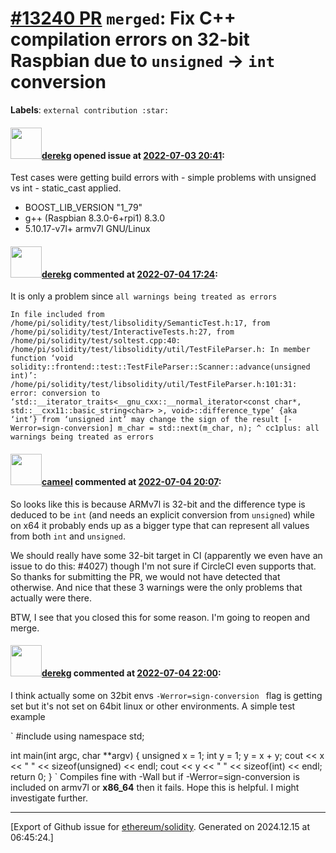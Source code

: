 # [\#13240 PR](https://github.com/ethereum/solidity/pull/13240) `merged`: Fix C++ compilation errors on 32-bit Raspbian due to `unsigned` -> `int` conversion
**Labels**: `external contribution :star:`


#### <img src="https://avatars.githubusercontent.com/u/36862?u=7f9f008e5a8d94c9d937483b99c3ca1cf9c94142&v=4" width="50">[derekg](https://github.com/derekg) opened issue at [2022-07-03 20:41](https://github.com/ethereum/solidity/pull/13240):

Test cases were getting build errors with - simple problems with unsigned vs int - static_cast applied.  

- BOOST_LIB_VERSION "1_79"
- g++ (Raspbian 8.3.0-6+rpi1) 8.3.0
- 5.10.17-v7l+ armv7l GNU/Linux

#### <img src="https://avatars.githubusercontent.com/u/36862?u=7f9f008e5a8d94c9d937483b99c3ca1cf9c94142&v=4" width="50">[derekg](https://github.com/derekg) commented at [2022-07-04 17:24](https://github.com/ethereum/solidity/pull/13240#issuecomment-1174021816):

It is only a problem since `all warnings being treated as errors` 

`In file included from /home/pi/solidity/test/libsolidity/SemanticTest.h:17,
                 from /home/pi/solidity/test/InteractiveTests.h:27,
                 from /home/pi/solidity/test/soltest.cpp:40:
/home/pi/solidity/test/libsolidity/util/TestFileParser.h: In member function ‘void solidity::frontend::test::TestFileParser::Scanner::advance(unsigned int)’:
/home/pi/solidity/test/libsolidity/util/TestFileParser.h:101:31: error: conversion to ‘std::__iterator_traits<__gnu_cxx::__normal_iterator<const char*, std::__cxx11::basic_string<char> >, void>::difference_type’ {aka ‘int’} from ‘unsigned int’ may change the sign of the result [-Werror=sign-conversion]
    m_char = std::next(m_char, n);
                               ^
cc1plus: all warnings being treated as errors`

#### <img src="https://avatars.githubusercontent.com/u/137030?v=4" width="50">[cameel](https://github.com/cameel) commented at [2022-07-04 20:07](https://github.com/ethereum/solidity/pull/13240#issuecomment-1174238586):

So looks like this is because ARMv7l is 32-bit and the difference type is deduced to be `int` (and needs an explicit conversion from `unsigned`) while on x64 it probably ends up as a bigger type that can represent all values from both `int` and `unsigned`.

We should really have some 32-bit target in CI (apparently we even have an issue to do this: #4027) though I'm not sure if CircleCI even supports that. So thanks for submitting the PR, we would not have detected that otherwise. And nice that these 3 warnings were the only problems that actually were there.

BTW, I see that you closed this for some reason. I'm going to reopen and merge.

#### <img src="https://avatars.githubusercontent.com/u/36862?u=7f9f008e5a8d94c9d937483b99c3ca1cf9c94142&v=4" width="50">[derekg](https://github.com/derekg) commented at [2022-07-04 22:00](https://github.com/ethereum/solidity/pull/13240#issuecomment-1174417672):

I think actually some on 32bit envs  `-Werror=sign-conversion ` flag is getting set but it's not set on 64bit linux or other environments.   A simple test example 

`
#include <iostream>
using namespace std;

int main(int argc, char **argv) {
        unsigned x = 1;
        int y = 1;
        y = x + y;
        cout << x << " " << sizeof(unsigned) << endl;
        cout << y << " " << sizeof(int) << endl;
        return 0;
}
`
Compiles fine with -Wall but if -Werror=sign-conversion  is included on armv7l or **x86_64**  then it fails.   Hope this is helpful. I might investigate further.


-------------------------------------------------------------------------------



[Export of Github issue for [ethereum/solidity](https://github.com/ethereum/solidity). Generated on 2024.12.15 at 06:45:24.]
